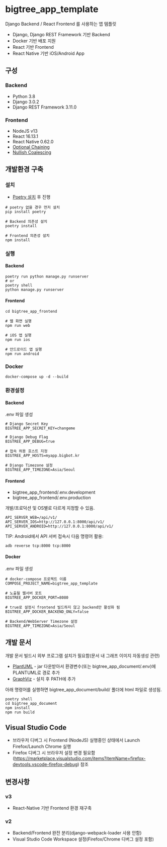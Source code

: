 bigtree_app_template
=======================
Django Backend / React Frontend 를 사용하는 앱 템플릿

* Django, Django REST Framework 기반 Backend
* Docker 기반 배포 지원
* React 기반 Frontend
* React Native 기반 iOS/Android App


구성
-------

### Backend

* Python 3.8
* Django 3.0.2
* Django REST Framework 3.11.0


### Frontend

* NodeJS v13
* React 16.13.1
* React Native 0.62.0
* [Optional Chaining](https://github.com/tc39/proposal-optional-chaining)
* [Nullish Coalescing](https://github.com/tc39/proposal-nullish-coalescing)


개발환경 구축
--------------

### 설치

* [Poetry 설치](https://python-poetry.org/docs/#installation) 후 진행

```
# poetry 없을 경우 먼저 설치
pip install poetry

# Backend 의존성 설치
poetry install

# Frontend 의존성 설치
npm install
```

### 실행


#### Backend
```
poetry run python manage.py runserver
# or
poetry shell
python manage.py runserver
```

#### Frontend
```
cd bigtree_app_frontend

# 웹 화면 실행
npm run web

# iOS 앱 실행
npm run ios

# 안드로이드 앱 실행
npm run android
```

### Docker

```
docker-compose up -d --build
```


### 환경설정

#### Backend

.env 파일 생성

```
# Django Secret Key
BIGTREE_APP_SECRET_KEY=changeme

# Django Debug Flag
BIGTREE_APP_DEBUG=true

# 접속 허용 호스트 지정
BIGTREE_APP_HOSTS=myapp.bigbot.kr

# Django Timezone 설정
BIGTREE_APP_TIMEZONE=Asia/Seoul
```

#### Frontend

* bigtree_app_frontend/.env.development
* bigtree_app_frontend/.env.production

개발/프로덕션 및 OS별로 다르게 지정할 수 있음.

```
API_SERVER_WEB=/api/v1/
API_SERVER_IOS=http://127.0.0.1:8000/api/v1/
API_SERVER_ANDROID=http://127.0.0.1:8000/api/v1/
```

TIP: Android에서 API 서버 접속시 다음 명령어 활용:

```
adb reverse tcp:8000 tcp:8000
```

#### Docker

.env 파일 생성

```
# docker-compose 프로젝트 이름
COMPOSE_PROJECT_NAME=bigtree_app_template

# 노출될 웹서버 포트
BIGTREE_APP_DOCKER_PORT=8080

# true로 설정시 frontend 빌드하지 않고 backend만 활성화 됨
BIGTREE_APP_DOCKER_BACKEND_ONLY=false

# Backend/WebServer Timezone 설정
BIGTREE_APP_TIMEZONE=Asia/Seoul
```


개발 문서
-------------

개발 문서 빌드시 외부 프로그램 설치가 필요함(문서 내 그래프 이미지 자동생성 관련)

* [PlantUML](https://plantuml.com) - jar 다운받아서 환경변수(또는 bigtree_app_document/.env)에 PLANTUML로 경로 추가
* [GraphViz](https://www.graphviz.org) - 설치 후 PATH에 추가

아래 명령어를 실행하면 bigtree_app_document/build/ 폴더에 html 파일로 생성됨.

```
poetry shell
cd bigtree_app_document
npm install
npm run build
```

Visual Studio Code
------------------

* 브라우저 디버그 시 Frontend (NodeJS) 실행중인 상태에서 Launch Firefox/Launch Chrome 실행
* Firefox 디버그 시 브라우저 설정 변경 필요함(https://marketplace.visualstudio.com/items?itemName=firefox-devtools.vscode-firefox-debug) 참조


변경사항
----------

### v3

* React-Native 기반 Frontend 환경 재구축


### v2

* Backend/Frontend 완전 분리(django-webpack-loader 사용 안함)
* Visual Studio Code Workspace 설정(Firefox/Chrome 디버그 설정 포함)
